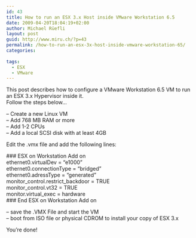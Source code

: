 ```yaml
---
id: 43
title: How to run an ESX 3.x Host inside VMware Workstation 6.5
date: 2009-04-20T18:04:19+02:00
author: Michael Rüefli
layout: post
guid: http://www.miru.ch/?p=43
permalink: /how-to-run-an-esx-3x-host-inside-vmware-workstation-65/
categories:
  
tags:
  - ESX
  - VMware
---
```

This post describes how to configure a VMware Workstation 6.5 VM to run an ESX 3.x Hypervisor inside it.  
Follow the steps below&#8230;

&#8211; Create a new Linux VM  
&#8211; Add 768 MB RAM or more  
&#8211; Add 1-2 CPUs  
&#8211; Add a local SCSI disk with at least 4GB

Edit the .vmx file and add the following lines:

\### ESX on Workstation Add on  
ethernet0.virtualDev = &#8220;e1000&#8221;  
ethernet0.connectionType = &#8220;bridged&#8221;  
ethernet0.adressType = &#8220;generated&#8221;  
monitor\_control.restrict\_backdoor = TRUE  
monitor_control.vt32 = TRUE  
monitor.virtual_exec = hardware  
\### End ESX on Workstation Add on

&#8211; save the .VMX File and start the VM  
&#8211; boot from ISO file or physical CDROM to install your copy of ESX 3.x

You&#8217;re done!